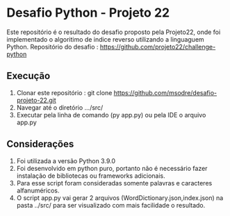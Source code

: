 # Desafio Python - Projeto 22

Este repositório é o resultado do desafio proposto pela Projeto22, onde foi implementado o algoritimo de indice reverso utilizando a linguaguem Python. 
Repositório do desafio : https://github.com/projeto22/challenge-python

## Execução

1. Clonar este repositório : git clone https://github.com/msodre/desafio-projeto-22.git
2. Navegar até o diretório .../src/
3. Executar pela linha de comando (py app.py) ou pela IDE o arquivo app.py 

## Considerações

1. Foi utilizada a versão Python 3.9.0 
2. Foi desenvolvido em python puro, portanto não é necessário fazer instalação de bibliotecas ou frameworks adicionais. 
3. Para esse script foram consideradas somente palavras e caracteres alfanuméricos.
4. O script app.py vai gerar 2 arquivos (WordDictionary.json,index.json) na pasta ../src/ para ser visualizado com mais facilidade o resultado. 
